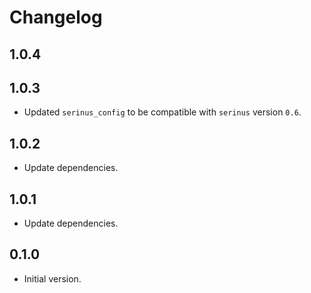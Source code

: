 # Changelog

## 1.0.4
## 1.0.3

- Updated `serinus_config` to be compatible with `serinus` version `0.6`.

## 1.0.2

- Update dependencies.

## 1.0.1

- Update dependencies.

## 0.1.0

- Initial version.
